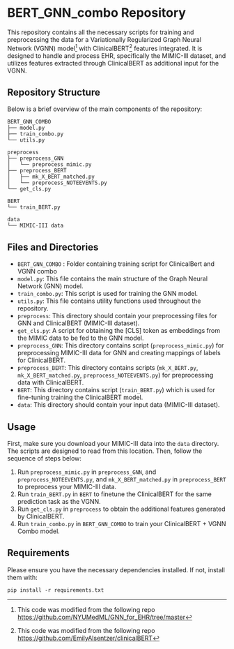 # BERT_GNN_combo Repository

This repository contains all the necessary scripts for training and preprocessing the data for a Variationally Regularized Graph Neural Network (VGNN) model[^1] with ClinicalBERT[^2] features integrated. It is designed to handle and process EHR, specifically the MIMIC-III dataset, and utilizes features extracted through ClinicalBERT as additional input for the VGNN.

## Repository Structure

Below is a brief overview of the main components of the repository:

```
BERT_GNN_COMBO
├── model.py
├── train_combo.py
└── utils.py

preprocess
├── preprocess_GNN
│   └── preprocess_mimic.py
├── preprocess_BERT
│   ├── mk_X_BERT_matched.py
│   └── preprocess_NOTEEVENTS.py
└── get_cls.py

BERT
└── train_BERT.py

data
└── MIMIC-III data
```

## Files and Directories
- `BERT_GNN_COMBO` : Folder containing training script for ClinicalBert and VGNN combo
- `model.py`: This file contains the main structure of the Graph Neural Network (GNN) model.
- `train_combo.py`: This script is used for training the GNN model.
- `utils.py`: This file contains utility functions used throughout the repository.
- `preprocess`: This directory should contain your preprocessing files for GNN and ClinicalBERT (MIMIC-III dataset).
- `get_cls.py`: A script for obtaining the [CLS] token as embeddings from the MIMIC data to be fed to the GNN model.
- `preprocess_GNN`: This directory contains script (`preprocess_mimic.py`) for preprocessing MIMIC-III data for GNN and creating mappings of labels for ClinicalBERT.
- `preprocess_BERT`: This directory contains scripts (`mk_X_BERT.py`, `mk_X_BERT_matched.py`, `preprocess_NOTEEVENTS.py`) for preprocessing data with ClinicalBERT.
- `BERT`: This directory contains script (`train_BERT.py`) which is used for fine-tuning training the ClinicalBERT model.
- `data`: This directory should contain your input data (MIMIC-III dataset).

## Usage

First, make sure you download your MIMIC-III data into the `data` directory. The scripts are designed to read from this location. Then, follow the sequence of steps below:

1. Run `preprocess_mimic.py` in `preprocess_GNN`, and `preprocess_NOTEEVENTS.py`, and `mk_X_BERT_matched.py` in `preprocess_BERT` to preprocess your MIMIC-III data.
2. Run `train_BERT.py` in `BERT` to finetune the ClinicalBERT for the same prediction task as the VGNN.
3. Run `get_cls.py` in `preprocess` to obtain the additional features generated by ClinicalBERT.
4. Run `train_combo.py` in `BERT_GNN_COMBO` to train your ClinicalBERT + VGNN Combo model.

## Requirements

Please ensure you have the necessary dependencies installed. If not, install them with:
```
pip install -r requirements.txt
```

[^1]: This code was modified from the following repo https://github.com/NYUMedML/GNN_for_EHR/tree/master
[^2]: This code was modified from the following repo https://github.com/EmilyAlsentzer/clinicalBERT

